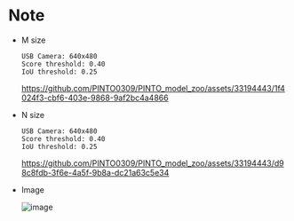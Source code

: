 # Note

- M size
  
  ```
  USB Camera: 640x480
  Score threshold: 0.40
  IoU threshold: 0.25
  ```

  https://github.com/PINTO0309/PINTO_model_zoo/assets/33194443/1f4024f3-cbf6-403e-9868-9af2bc4a4866

- N size
  
  ```
  USB Camera: 640x480
  Score threshold: 0.40
  IoU threshold: 0.25
  ```

  https://github.com/PINTO0309/PINTO_model_zoo/assets/33194443/d98c8fdb-3f6e-4a5f-9b8a-dc21a63c5e34

- Image

  ![image](https://github.com/PINTO0309/PINTO_model_zoo/assets/33194443/489b0a47-740d-4063-9992-d1b648220c23)
